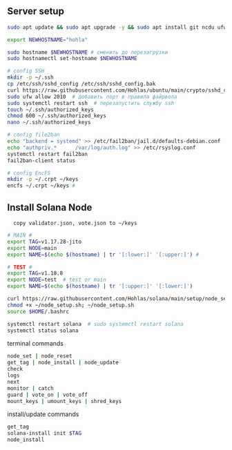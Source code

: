 
## Server setup
```bash
sudo apt update && sudo apt upgrade -y && sudo apt install git ncdu ufw tmux htop curl nano fail2ban smartmontools mc man rsync cron logrotate rsyslog encfs jq -y
```
```bash
export NEWHOSTNAME="hohla"
```
```bash
sudo hostname $NEWHOSTNAME # сменить до перезагрузки
sudo hostnamectl set-hostname $NEWHOSTNAME
```

```bash
# config SSH
mkdir -p ~/.ssh
cp /etc/ssh/sshd_config /etc/ssh/sshd_config.bak
curl https://raw.githubusercontent.com/Hohlas/ubuntu/main/crypto/sshd_config > /etc/ssh/sshd_config
sudo ufw allow 2010  # добавить порт в правила файрвола
sudo systemctl restart ssh  # перезапустить службу ssh
touch ~/.ssh/authorized_keys
chmod 600 ~/.ssh/authorized_keys
nano ~/.ssh/authorized_keys
```

```bash
# config file2ban
echo "backend = systemd" >> /etc/fail2ban/jail.d/defaults-debian.conf
echo "authpriv.*      /var/log/auth.log" >> /etc/rsyslog.conf
systemctl restart fail2ban
fail2ban-client status

# config EncFS
mkdir -p ~/.crpt ~/keys
encfs ~/.crpt ~/keys # 
```

## Install Solana Node
```   copy validator.json, vote.json to ~/keys   ```
```bash
# MAIN #
export TAG=v1.17.28-jito
export NODE=main
export NAME=$(echo $(hostname) | tr '[:lower:]' '[:upper:]') #
```
```bash
# TEST #
export TAG=v1.18.8
export NODE=test  # test or main
export NAME=$(echo $(hostname) | tr '[:upper:]' '[:lower:]')
```

```bash
curl https://raw.githubusercontent.com/Hohlas/solana/main/setup/node_setup.sh > ~/node_setup.sh
chmod +x ~/node_setup.sh; ~/node_setup.sh
source $HOME/.bashrc
```
```bash
systemctl restart solana  # sudo systemctl restart solana
systemctl status solana
```
terminal commands
```bash
node_set | node_reset
get_tag | node_install | node_update
check 
logs
next 
monitor | catch
guard | vote_on | vote_off
mount_keys | umount_keys | shred_keys
```
install/update commands
```bash
get_tag
solana-install init $TAG
node_install
```
